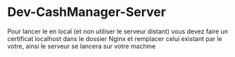 # Dev-CashManager-Server
Pour lancer le en local (et non utiliser le serveur distant) vous devez faire un certificat localhost dans le dossier Nginx 
et remplacer celui existant par le votre, ainsi le serveur se lancera sur votre machine